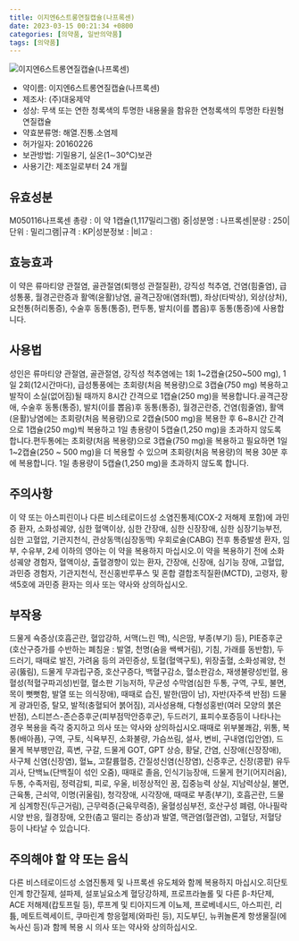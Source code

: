 ```yaml
---
title: 이지엔6스트롱연질캡슐(나프록센)
date: 2023-03-15 00:21:34 +0800
categories: [의약품, 일반의약품]
tags: [의약품]
---
```

![이지엔6스트롱연질캡슐(나프록센)](https://nedrug.mfds.go.kr/pbp/cmn/itemImageDownload/147882509295800003)

- 약이름: 이지엔6스트롱연질캡슐(나프록센)
- 제조사: (주)대웅제약
- 성상: 무색 또는 연한 청록색의 투명한 내용물을 함유한 연청록색의 투명한 타원형 연질캡슐
- 약효분류명: 해열.진통.소염제
- 허가일자: 20160226
- 보관방법: 기밀용기, 실온(1∼30℃)보관 
- 사용기간: 제조일로부터 24 개월
## 유효성분
M050116나프록센
총량 : 이 약 1캡슐(1,117밀리그램) 중|성분명 : 나프록센|분량 : 250|단위 : 밀리그램|규격 : KP|성분정보 : |비고 :
## 효능효과
이 약은 류마티양 관절염, 골관절염(퇴행성 관절질환), 강직성 척추염, 건염(힘줄염), 급성통풍, 월경곤란증과 활액(윤활)낭염, 골격근장애(염좌(삠), 좌상(타박상), 외상(상처), 요천통(허리통증), 수술후 동통(통증), 편두통, 발치(이를 뽑음)후 동통(통증)에 사용합니다.
## 사용법
성인은 류마티양 관절염, 골관절염, 강직성 척추염에는 1회 1~2캡슐(250~500 mg), 1일 2회(12시간마다), 급성통풍에는 초회량(처음 복용량)으로 3캡슐(750 mg) 복용하고 발작이 소실(없어짐)될 때까지 8시간 간격으로 1캡슐(250 mg)을 복용합니다.골격근장애, 수술후 동통(통증), 발치(이를 뽑음)후 동통(통증), 월경곤란증, 건염(힘줄염), 활액(윤활)낭염에는 초회량(처음 복용량)으로 2캡슐(500 mg)을 복용한 후 6~8시간 간격으로 1캡슐(250 mg)씩 복용하고 1일 총용량이 5캡슐(1,250 mg)을 초과하지 않도록 합니다.편두통에는 초회량(처음 복용량)으로 3캡슐(750 mg)을 복용하고 필요하면 1일 1~2캡슐(250 ~ 500 mg)을 더 복용할 수 있으며 초회량(처음 복용량)의 복용 30분 후에 복용합니다. 1일 총용량이 5캡슐(1,250 mg)을 초과하지 않도록 합니다.
## 주의사항
이 약 또는 아스피린이나 다른 비스테로이드성 소염진통제(COX-2 저해제 포함)에 과민증 환자, 소화성궤양, 심한 혈액이상, 심한 간장애, 심한 신장장애, 심한 심장기능부전, 심한 고혈압, 기관지천식, 관상동맥(심장동맥) 우회로술(CABG) 전후 통증발생 환자, 임부, 수유부, 2세 이하의 영아는 이 약을 복용하지 마십시오.이 약을 복용하기 전에 소화성궤양 경험자, 혈액이상, 출혈경향이 있는 환자, 간장애, 신장애, 심기능 장애, 고혈압, 과민증 경험자, 기관지천식, 전신홍반루푸스 및 혼합 결합조직질환(MCTD), 고령자, 황색5호에 과민증 환자는 의사 또는 약사와 상의하십시오.
## 부작용
드물게 쇽증상(호흡곤란, 혈압강하, 서맥(느린 맥), 식은땀, 부종(부기) 등), PIE증후군(호산구증가를 수반하는 폐침윤 : 발열, 천명(숨을 쌕쌕거림), 기침, 가래를 동반함), 두드러기, 때때로 발진, 가려움 등의 과민증상, 토혈(혈액구토), 위장출혈, 소화성궤양, 천공(뚫림), 드물게 무과립구증, 호산구증다, 백혈구감소, 혈소판감소, 재생불량성빈혈, 용혈성(적혈구파괴성)빈혈, 혈소판 기능저하, 무균성 수막염(심한 두통, 구역, 구토, 불면, 목이 뻣뻣함, 발열 또는 의식장애), 때때로 습진, 발한(땀이 남), 자반(자주색 반점) 드물게 광과민증, 탈모, 발적(충혈되어 붉어짐), 괴사성용해, 다형성홍반(여러 모양의 붉은 반점), 스티븐스-존슨증후군(피부점막안증후군), 두드러기, 표피수포증등이 나타나는 경우 복용을 즉각 중지하고 의사 또는 약사와 상의하십시오.때때로 위부불쾌감, 위통, 복통(배아픔), 구역, 구토, 식욕부진, 소화불량, 가슴쓰림, 설사, 변비, 구내염(입안염), 드물게 복부팽만감, 흑변, 구갈, 드물게 GOT, GPT 상승, 황달, 간염, 신장애(신장장애), 사구체 신염(신장염), 혈뇨, 고칼륨혈증, 간질성신염(신장염), 신증후군, 신장(콩팥) 유두괴사, 단백뇨(단백질이 섞인 오줌), 때때로 졸음, 인식기능장애, 드물게 현기(어지러움), 두통, 수족저림, 정력감퇴, 피로, 우울, 비정상적인 꿈, 집중능력 상실, 지남력상실, 불면, 근육통, 근쇠약, 이명(귀울림), 청각장애, 시각장애, 때때로 부종(부기), 호흡곤란, 드물게 심계항진(두근거림), 근무력증(근육무력증), 울혈성심부전, 호산구성 폐렴, 아나필락시양 반응, 월경장애, 오한(춥고 떨리는 증상)과 발열, 맥관염(혈관염), 고혈당, 저혈당 등이 나타날 수 있습니다.
## 주의해야 할 약 또는 음식
다른 비스테로이드성 소염진통제 및 나프록센 유도체와 함께 복용하지 마십시오.히단토인계 항간질제, 설파제, 설포닐요소계 혈당강하제, 프로프라놀롤 및 다른 β-차단제, ACE 저해제(캅토프릴 등), 루프계 및 티아지드계 이뇨제, 프로베네시드, 아스피린, 리튬, 메토트렉세이트, 쿠마린계 항응혈제(와파린 등), 지도부딘, 뉴퀴놀론계 항생물질(에녹사신 등)과 함께 복용 시 의사 또는 약사와 상의하십시오.
